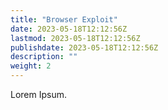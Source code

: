 ```yaml
---
title: "Browser Exploit"
date: 2023-05-18T12:12:56Z
lastmod: 2023-05-18T12:12:56Z
publishdate: 2023-05-18T12:12:56Z
description: ""
weight: 2
---
```


Lorem Ipsum.

